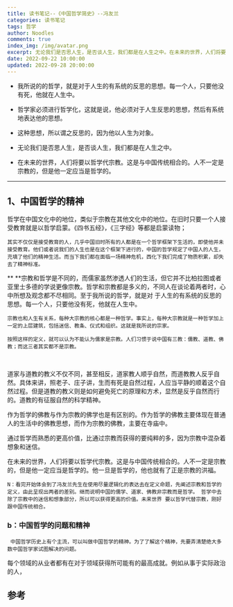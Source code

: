 ```yaml
---
title: 读书笔记--《中国哲学简史》--冯友兰
categories: 读书笔记
tags: 哲学
author: Noodles
comments: true
index_img: /img/avatar.png
excerpt: 无论我们是否思人生，是否谈人生，我们都是在人生之中。在未来的世界，人们将要以哲学代宗教。这是与中国传统相合的。人不一定是宗教的，但是他一定应当是哲学的。
date: 2022-09-22 10:00:00
updated: 2022-09-28 20:00:00
---
```


 - 我所说的的哲学，就是对于人生的有系统的反思的思想。每一个人，只要他没有死，他就在人生中。

- 哲学家必须进行哲学化，这就是说，他必须对于人生反思的思想，然后有系统地表达他的思想。

 - 这种思想，所以谓之反思的，因为他以人生为对象。

 - 无论我们是否思人生，是否谈人生，我们都是在人生之中。

- 在未来的世界，人们将要以哲学代宗教。这是与中国传统相合的。人不一定是宗教的，但是他一定应当是哲学的。

***

## 1、中国哲学的精神

哲学在中国文化中的地位，类似于宗教在其他文化中的地位。在旧时只要一个人接受教育就是以哲学启蒙。《四书五经》，《三字经》等都是启蒙读物；

`其实不仅仅是接受教育的人，几乎中国旧时所有的人都是在一个哲学框架下生活的，即使他并未接受教育。他们或者说我们的人生也是在这个框架下进行的，中国的哲学规定了中国人的人生，充填了他们的精神生活。而当下我们都在面临一场精神危机，西化下我们完成了物质积累，却失去了精神标准。`




**     **宗教和哲学是不同的，而儒家虽然渗透人们的生活，但它并不比柏拉图或者亚里士多德的学说更像宗教。哲学和宗教都是多义的，不同人在谈论着两者时，心中所想及观念都不尽相同。至于我所说的哲学，就是对 于人生的有系统的反思的思想。每一个人，只要他没有死，他就在人生中。

    宗教也和人生有关系，每种大宗教的核心都是一种哲学。事实上，每种大宗教就是一种哲学加上一定的上层建筑，包括迷信、教条、仪式和组织。这就是我所说的宗家。
    
    按照这样的定义，就可以认为不能认为儒家是宗教。人们习惯于说中国有三教：儒教、道教、佛教；而这三者其实都不是宗教。

<br/>

道家与道教的教义不仅不同，甚至相反，道家教人顺乎自然，而道教教人反乎自然。具体来讲，照老子、庄子讲，生而有死是自然过程，人应当平静的顺着这个自然过程。但是道教的教义则是如何避免死亡的原理和方术，显然是反乎自然而行的。道教的有征服自然的科学精神。

作为哲学的佛教与作为宗教的佛学也是有区别的。作为哲学的佛教主要体现在普通人的生活中的佛教思想，而作为宗教的佛教，主要在寺庙中。

通过哲学而熟悉的更高价值，比通过宗教而获得的要纯粹的多，因为宗教中混杂着想象和迷信。

  在未来的世界，人们将要以哲学代宗教。这是与中国传统相合的。人不一定是宗教的，但是他一定应当是哲学的。他一旦是哲学的，他也就有了正是宗教的洪福。


`N：看完开始体会到了冯友兰先生在使用尽量逻辑化的表达去在定义命题，先阐述宗教和哲学的定义，由此呈现出两者的差别。继而说明中国的儒学、道家、佛教非宗教而是哲学。 哲学中去除了宗教中的迷信和想象部分，所以可以获得更高的价值。未来世界 要以哲学代替宗教，刚好跟中国传统相合。`

### b：中国哲学的问题和精神

     中国哲学历史上有个主流，可以叫做中国哲学的精神。为了了解这个精神，先要弄清楚绝大多数中国哲学家试图解决的问题。

每个领域的从业者都有在对于领域获得所可能有的最高成就。例如从事于实际政治的人，


## 参考
[^1]: <中国哲学简史>
[^2]: <中国哲学史>